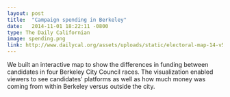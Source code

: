 ```yaml
---
layout: post
title:  "Campaign spending in Berkeley"
date:   2014-11-01 18:22:11 -0800
type: The Daily Californian
image: spending.png
link: http://www.dailycal.org/assets/uploads/static/electoral-map-14-v5/
---
```

We built an interactive map to show the differences in funding between candidates in four Berkeley City Council races. The visualization enabled viewers to see candidates' platforms as well as how much money was coming from within Berkeley versus outside the city.